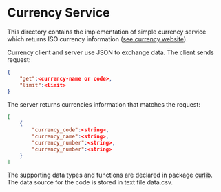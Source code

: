 # Currency Service
This directory contains the implementation of 
simple currency service which returns ISO currency
information ([see currency website](http://www.currency-iso.org/en/home/tables/table-a1.html)).  

Currency client and server use JSON to exchange data.  The client sends request:
```JSON
{
    "get":<currency-name or code>,
    "limit":<limit>
}
```
The server returns currencies information that
matches the request:
```JSON
[
    {
        "currency_code":<string>,
        "currency_name":<string>,
        "currency_number":<string>,
        "currency_number":<string>
    }
]
```

The supporting data types and functions are declared
in package [curlib](https://github.com/vladimirvivien/go-networking/blog/master/tcp/curlib/curlib.go).  The data source for the code is stored in text file data.csv.
